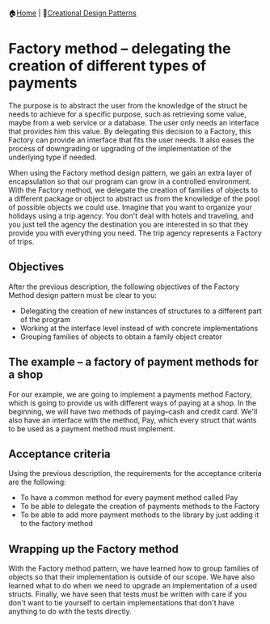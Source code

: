 :house:[Home](https://github.com/DevilsTear/go-design-patterns/README.md "Table of Contents") | :file_folder:[Creational Design Patterns](https://github.com/DevilsTear/go-design-patterns/gangs-of-four/creational/README.md "Creational Design Patterns Table of Contents")
# Factory method – delegating the creation of different types of payments
The purpose is to abstract the user from the knowledge
of the struct he needs to achieve for a specific purpose, such as retrieving some value,
maybe from a web service or a database. The user only needs an interface that provides him
this value. By delegating this decision to a Factory, this Factory can provide an interface that
fits the user needs. It also eases the process of downgrading or upgrading of the
implementation of the underlying type if needed.


When using the Factory method design pattern, we gain an extra layer of encapsulation so
that our program can grow in a controlled environment. With the Factory method, we
delegate the creation of families of objects to a different package or object to abstract us
from the knowledge of the pool of possible objects we could use. Imagine that you want to
organize your holidays using a trip agency. You don't deal with hotels and traveling, and
you just tell the agency the destination you are interested in so that they provide you with
everything you need. The trip agency represents a Factory of trips.
## Objectives
After the previous description, the following objectives of the Factory Method design
pattern must be clear to you:
- Delegating the creation of new instances of structures to a different part of the
program
- Working at the interface level instead of with concrete implementations
- Grouping families of objects to obtain a family object creator
## The example – a factory of payment methods for a shop
For our example, we are going to implement a payments method Factory, which is going to
provide us with different ways of paying at a shop. In the beginning, we will have two
methods of paying–cash and credit card. We'll also have an interface with the method, Pay,
which every struct that wants to be used as a payment method must implement.
## Acceptance criteria
Using the previous description, the requirements for the acceptance criteria are the following:
- To have a common method for every payment method called Pay
- To be able to delegate the creation of payments methods to the Factory
- To be able to add more payment methods to the library by just adding it to the factory method
## Wrapping up the Factory method
With the Factory method pattern, we have learned how to group families of objects so that
their implementation is outside of our scope. We have also learned what to do when we
need to upgrade an implementation of a used structs. Finally, we have seen that tests must
be written with care if you don't want to tie yourself to certain implementations that don't
have anything to do with the tests directly.
